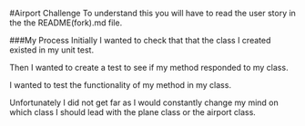 #Airport Challenge
To understand this you will have to read the user story in the the README(fork).md file.

###My Process
Initially I wanted to check that that the class I created existed in my unit test.

Then I wanted to create  a test to see if my method responded to my class.

I wanted to test the functionality of my method in my class.

Unfortunately I did not get far as I would constantly change my mind on which class I should lead with the plane class or the airport class.

